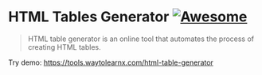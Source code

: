 # HTML Tables Generator [![Awesome](https://cdn.rawgit.com/sindresorhus/awesome/d7305f38d29fed78fa85652e3a63e154dd8e8829/media/badge.svg)](https://github.com/sindresorhus/awesome)

>HTML table generator is an online tool that automates the process of creating HTML tables.

Try demo: https://tools.waytolearnx.com/html-table-generator
